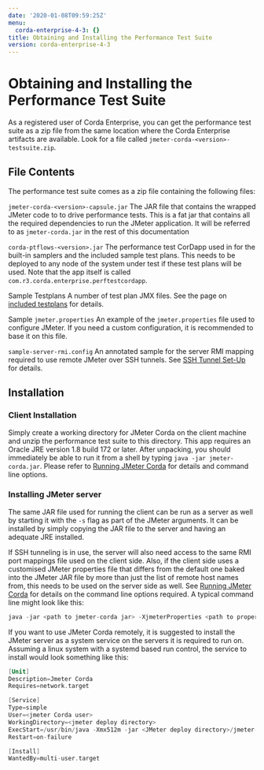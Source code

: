 ```yaml
---
date: '2020-01-08T09:59:25Z'
menu:
  corda-enterprise-4-3: {}
title: Obtaining and Installing the Performance Test Suite
version: corda-enterprise-4-3
---
```



# Obtaining and Installing the Performance Test Suite

As a registered user of Corda Enterprise, you can get the performance test suite as a zip file from the same location where the Corda
            Enterprise artifacts are available. Look for a file called `jmeter-corda-<version>-testsuite.zip`.


## File Contents

The performance test suite comes as a zip file containing the following files:



`jmeter-corda-<version>-capsule.jar`
The JAR file that contains the wrapped JMeter code to to drive performance tests. This is a fat jar that contains all the required
                            dependencies to run the JMeter application. It will be referred to as `jmeter-corda.jar` in the rest of this documentation


`corda-ptflows-<version>.jar`
The performance test CorDapp used in for the built-in samplers and the included sample test plans. This needs to
                            be deployed to any node of the system under test if these test plans will be used. Note that the app itself is called
                            `com.r3.corda.enterprise.perftestcordapp`.


Sample Testplans
A number of test plan JMX files. See the page on [included testplans](jmeter-testplans.md#included-testplans) for details.


Sample `jmeter.properties`
An example of the `jmeter.properties` file used to configure JMeter. If you need a custom configuration, it is
                            recommended to base it on this file.


`sample-server-rmi.config`
An annotated sample for the server RMI mapping required to use remote JMeter over SSH tunnels. See [SSH Tunnel Set-Up](running-jmeter-corda.md#ssh-tunnel) for
                            details.


## Installation


### Client Installation

Simply create a working directory for JMeter Corda on the client machine and unzip the performance test suite to this
                    directory. This app requires an Oracle JRE version 1.8 build 172 or later. After unpacking,
                    you should immediately be able to run it from a shell by typing `java -jar jmeter-corda.jar`. Please refer to
                    [Running JMeter Corda](running-jmeter-corda.md) for details and command line options.


### Installing JMeter server

The same JAR file used for running the client can be run as a server as well by starting it with the `-s` flag as part
                    of the JMeter arguments. It can be installed by simply copying the JAR file to the server and having an adequate JRE
                    installed.

If SSH tunneling is in use, the server will also need access to the same RMI port mappings file used on the client side.
                    Also, if the client side uses a customised JMeter properties file that differs from the default one baked into the JMeter
                    JAR file by more than just the
                    list of remote host names from, this needs to be used on the server side as well. See [Running JMeter Corda](running-jmeter-corda.md)
                    for details on the command line options required. A typical command line might look like this:

```kotlin
java -jar <path to jmeter-corda jar> -XjmeterProperties <path to properties file> -XserverRmiMappings <path to RMI mappings file> -- -s
```
If you want to use JMeter Corda remotely, it is suggested to install the JMeter server as a system service on the servers
                    it is required to run on. Assuming a linux system with a systemd based run control, the service to install would look
                    something like this:

```kotlin
[Unit]
Description=Jmeter Corda
Requires=network.target

[Service]
Type=simple
User=<jmeter Corda user>
WorkingDirectory=<jmeter deploy directory>
ExecStart=/usr/bin/java -Xmx512m -jar <JMeter deploy directory>/jmeter-corda.jar -XjmeterProperties <path to properties file> -XserverRmiMappings <path to RMI mappings file> -- -s
Restart=on-failure

[Install]
WantedBy=multi-user.target
```

